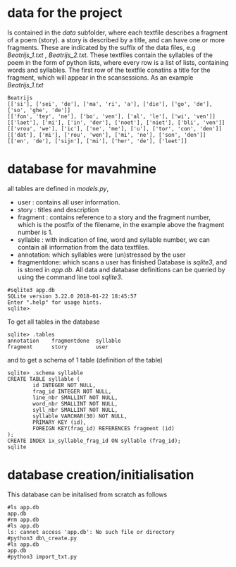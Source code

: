 data for the project
====================
Is contained in the *data* subfolder, where each textfile describes a fragment of a poem (story). a story is described by a title, and can have one or more fragments. These are indicated by the suffix of the data files, e.g *Beatrijs_1.txt , Beatrijs_2.txt.* These textfiles contain the syllables of the poem in the form of python lists, where every row is a list of lists, containing words and syllables. The first row of the textfile conatins a title for the fragment, which will appear in the scansessions. As an example *Beatrijs_1.txt*
 ```
 Beatrijs
[['si'], ['sei', 'de'], ['ma', 'ri', 'a'], ['die'], ['go', 'de'], ['so', 'ghe', 'de']]
[['fon', 'tey', 'ne'], ['bo', 'ven'], ['al', 'le'], ['wi', 'ven']]
[['laet'], ['mi'], ['in', 'der'], ['noet'], ['niet'], ['bli', 'ven']]
[['vrou', 'we'], ['ic'], ['ne', 'me'], ['u'], ['tor', 'con', 'den']]
[['dat'], ['mi'], ['rou', 'wen'], ['mi', 'ne'], ['son', 'den']]
[['en', 'de'], ['sijn'], ['mi'], ['her', 'de'], ['leet']]
```

database for mavahmine
======================
all tables are defined in *models.py*, 
 * user : contains all user information. 
 * story : titles and description
 * fragment : contains reference to a story and the fragment number, which is the postfix of the filename, in the example above the fragment number is 1.
 * syllable : with indication of line, word and syllable number, we can contain all information from the data textfiles. 
 * annotation: which syllables were (un)stressed by the user
 * fragmentdone: which scans a user has finished
Database is *sqlite3*, and is stored in *app.db*. All data and database definitions can be queried by using the command line tool *sqlite3*.
```
#sqlite3 app.db
SQLite version 3.22.0 2018-01-22 18:45:57
Enter ".help" for usage hints.
sqlite>
```
To get all tables in the database
```
sqlite> .tables
annotation    fragmentdone  syllable    
fragment      story         user        
```
and to get a schema of 1 table (definition of the table)
```
sqlite> .schema syllable
CREATE TABLE syllable (
        id INTEGER NOT NULL, 
        frag_id INTEGER NOT NULL, 
        line_nbr SMALLINT NOT NULL, 
        word_nbr SMALLINT NOT NULL, 
        syll_nbr SMALLINT NOT NULL, 
        syllable VARCHAR(30) NOT NULL, 
        PRIMARY KEY (id), 
        FOREIGN KEY(frag_id) REFERENCES fragment (id)
);
CREATE INDEX ix_syllable_frag_id ON syllable (frag_id);
sqlite
```

database creation/initialisation
===============================


This database can be initalised from scratch as follows
```
#ls app.db
app.db
#rm app.db
#ls app.db
ls: cannot access 'app.db': No such file or directory
#python3 db\_create.py
#ls app.db
app.db
#python3 import_txt.py

